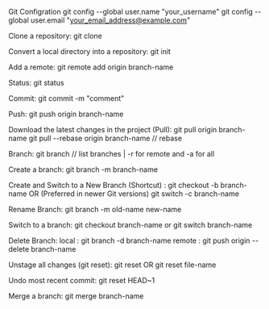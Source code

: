 Git Configration
git config --global user.name "your_username"
git config --global user.email "your_email_address@example.com"

Clone a repository:
git clone <ssh or html link>

Convert a local directory into a repository:
git init

Add a remote:
git remote add origin branch-name

Status:
git status

Commit:
git commit -m "comment"

Push:
git push origin branch-name

Download the latest changes in the project (Pull):
git pull origin branch-name
git pull --rebase origin branch-name // rebase

Branch:
git branch // list branches | -r for remote and -a for all

Create a branch:
git branch -m branch-name

Create and Switch to a New Branch (Shortcut) :
git checkout -b branch-name
OR (Preferred in newer Git versions)
git switch -c branch-name

Rename Branch:
git branch -m old-name new-name

Switch to a branch:
git checkout branch-name
or 
git switch branch-name


Delete Branch:
local : git branch -d branch-name
remote : git push origin --delete branch-name

Unstage all changes (git reset):
git reset OR git reset file-name

Undo most recent commit:
git reset HEAD~1

Merge a branch:
git merge branch-name
